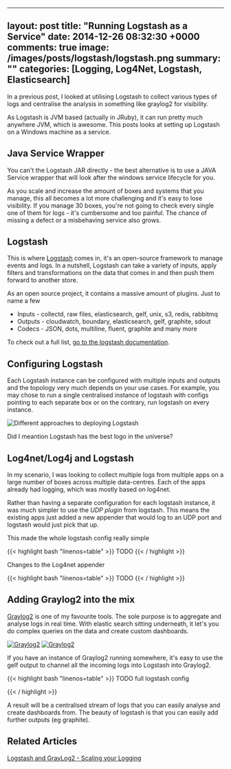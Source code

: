 
---
layout: post
title: "Running Logstash as a Service"
date: 2014-12-26 08:32:30 +0000
comments: true
image: /images/posts/logstash/logstash.png
summary: ""
categories: [Logging, Log4Net, Logstash, Elasticsearch]
---

In a previous post, I looked at utilising Logstash to collect various types of logs and centralise the analysis in something like graylog2 for visibility.

As Logstash is JVM based (actually in JRuby), it can run pretty much anywhere JVM, which is awesome.
This posts looks at setting up Logstash on a Windows machine as a service.
<!--more-->

Java Service Wrapper
-------------------

You can't the Logstash JAR directly - the best alternative is to use a JAVA Service wrapper that will look after the windows service lifecycle for you.

As you scale and increase the amount of boxes and systems that you manage, this all becomes a lot more challenging and it's easy to lose visibility. 
If you manage 30 boxes, you're not going to check every single one of them for logs - it's cumbersome and too painful.
The chance of missing a defect or a misbehaving service also grows.

Logstash
-------------------

This is where [Logstash](http://logstash.net/) comes in, it's an open-source framework to manage events and logs.
In a nutshell, Logstash can take a variety of inputs, apply filters and transformations on the data that comes in and then push them forward to another store.

As an open source project, it contains a massive amount of plugins. Just to name a few

 - Inputs - collectd, raw files, elasticsearch, gelf, unix, s3, redis, rabbitmq
 - Outputs - cloudwatch, boundary, elasticsearch, gelf, graphite, sdout
 - Codecs - JSON, dots, multiline, fluent, graphite and many more

To check out a full list, [go to the logstash documentation](http://logstash.net/docs/1.4.2/).


Configuring Logstash
-------------------

Each Logstash instance can be configured with multiple inputs and outputs and the topology very much depends on your use cases. 
For example, you may chose to run a single centralised instance of logstash with configs pointing to each separate box or on the contrary, run logstash on every instance.

![Different approaches to deploying Logstash](/images/posts/logstash/logstash-diagram.png)

Did I meantion Logstash has the best logo in the universe?


Log4net/Log4j and Logstash
-------------------

In my scenario, I was looking to collect multiple logs from multiple apps on a large number of boxes across multiple data-centres.
Each of the apps already had logging, which was mostly based on log4net. 

Rather than having a separate configuration for each logstash instance, it was much simpler to use the *UDP plugin* from logstash.
This means the existing apps just added a new appender that would log to an UDP port and logstash would just pick that up.

This made the whole logstash config really simple

{{< highlight bash "linenos=table" >}}
TODO
{{< / highlight >}}

Changes to the Log4net appender

{{< highlight bash "linenos=table" >}}
TODO
{{< / highlight >}}


Adding Graylog2 into the mix
-------------------

[Graylog2](https://www.graylog2.org/) is one of my favourite tools. The sole purpose is to aggregate and analyse logs in real time. With elastic search sitting underneath,
it let's you do complex queries on the data and create custom dashboards. 

<a href='/images/posts/logstash/screen2_full.png'><img src='/images/posts/logstash/screen2.png' alt='Graylog2' /></a>
<a href='/images/posts/logstash/screen3_full.png'><img src='/images/posts/logstash/screen3.png' alt='Graylog2' /></a>

If you have an instance of Graylog2 running somewhere, it's easy to use the gelf output to channel all the incoming logs into Logstash into Graylog2.

{{< highlight bash "linenos=table" >}}
TODO full logstash config

{{< / highlight >}}

A result will be a centralised stream of logs that you can easily analyse and create dashboards from. 
The beauty of logstash is that you can easily add further outputs (eg graphite). 

Related Articles
-------------------

[Logstash and GrayLog2 - Scaling your Logging](/introduction-to-sass-with-visual-studio/)<br/>